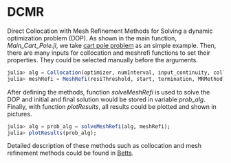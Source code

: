 # DCMR
Direct Collocation with Mesh Refinement Methods for Solving a dynamic optimization problem (DOP).
As shown in the main function, *Main_Cart_Pole.jl*, we take [cart pole problem][2] as an simple example.
Then, there are many inputs for collocation and meshrefi functions to set their properties. They could be selected manually before the arguments.
```julia
julia> alg = Collocation(optimizer, numInterval, input_continuity, collocationMethod);
julia> meshRefi = MeshRefi(resiThreshold, start, termination, MRMethod);
```
After defining the methods, function *solveMeshRefi* is used to solve the DOP and initial and final solution would be stored in variable *prob_alg*. Finally, with function *plotResults*, all results could be plotted and shown in pictures.
```julia
julia> alg = prob_alg = solveMeshRefi(alg, meshRefi);
julia> plotResults(prob_alg);
```

Detailed description of these methods such as collocation and mesh refinement methods could be found in [Betts][1].

[1]:https://doi.org/10.1137/1.9780898718577
[2]:https://epubs.siam.org/doi/10.1137/16M1062569
